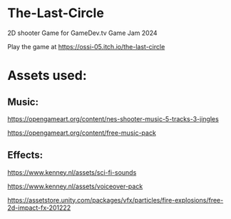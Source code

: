 # The-Last-Circle
 2D shooter Game for GameDev.tv Game Jam 2024

Play the game at https://ossi-05.itch.io/the-last-circle

# Assets used:

## Music:
https://opengameart.org/content/nes-shooter-music-5-tracks-3-jingles

https://opengameart.org/content/free-music-pack

## Effects:
https://www.kenney.nl/assets/sci-fi-sounds

https://www.kenney.nl/assets/voiceover-pack

https://assetstore.unity.com/packages/vfx/particles/fire-explosions/free-2d-impact-fx-201222
